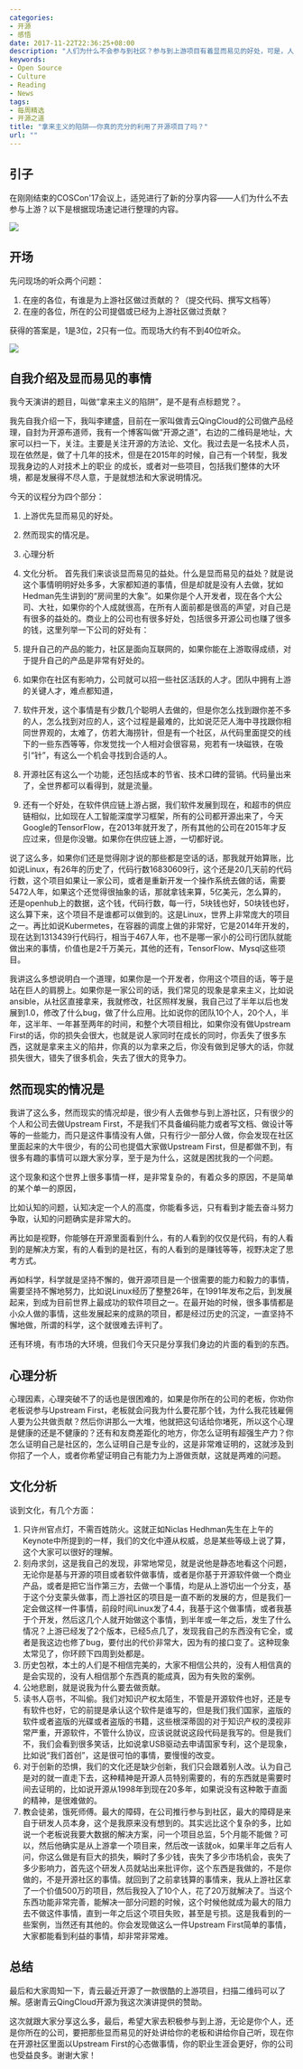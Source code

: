 ```yaml
---
categories:
- 开源
- 感悟
date: 2017-11-22T22:36:25+08:00
description: "人们为什么不会参与到社区？参与到上游项目有着显而易见的好处，可是，人们总是能够找到一万个理由不去做。看看多年的布道开源经历的适兕是如何从心理和文化两个方面来进行分析总结的。"
keywords:
- Open Source
- Culture
- Reading
- News
tags:
- 每周精选
- 开源之道
title: "拿来主义的陷阱——你真的充分的利用了开源项目了吗？"
url: ""
---
```

## 引子

在刚刚结束的COSCon'17会议上，适兕进行了新的分享内容——人们为什么不去参与上游？以下是根据现场速记进行整理的内容。

![](https://raw.githubusercontent.com/OCselected/ttoos/master/content/public/T-shirt_heart_shape.png)

## 开场

先问现场的听众两个问题：

1. 在座的各位，有谁是为上游社区做过贡献的？（提交代码、撰写文档等）
2. 在座的各位，所在的公司提倡或已经为上游社区做过贡献？

获得的答案是，1是3位，2只有一位。而现场大约有不到40位听众。

![](https://raw.githubusercontent.com/OCselected/ttoos/master/content/public/_MG_5148.JPG)

## 自我介绍及显而易见的事情

我今天演讲的题目，叫做“拿来主义的陷阱”，是不是有点标题党？。

我先自我介绍一下，我叫李建盛，目前在一家叫做青云QingCloud的公司做产品经理，自封为开源布道师，我有一个博客叫做“开源之道”，右边的二维码是地址，大家可以扫一下，关注。主要是关注开源的方法论、文化。我过去是一名技术人员，现在依然是，做了十几年的技术，但是在2015年的时候，自己有一个转型，我发现我身边的人对技术上的职业 的成长，或者对一些项目，包括我们整体的大环境，都是发展得不尽人意，于是就想法和大家说明情况。

今天的议程分为四个部分：

1. 上游优先显而易见的好处。
2. 然而现实的情况是。
3. 心理分析
4. 文化分析。
首先我们来谈谈显而易见的益处。什么是显而易见的益处？就是说这个事情明明好处多多，大家都知道的事情，但是却就是没有人去做，犹如Hedman先生讲到的“房间里的大象”。如果你是个人开发者，现在各个大公司、大社，如果你的个人成就很高，在所有人面前都是很高的声望，对自己是有很多的益处的。商业上的公司也有很多好处，包括很多开源公司也赚了很多的钱，这里列举一下公司的好处有：

1. 提升自己的产品的能力，社区是面向互联网的，如果你能在上游取得成绩，对于提升自己的产品是非常有好处的。
2. 如果你在社区有影响力，公司就可以招一些社区活跃的人才。团队中拥有上游的关键人才，难点都知道，
3. 软件开发，这个事情是有少数几个聪明人去做的，但是你怎么找到跟你差不多的人，怎么找到对应的人，这个过程是最难的，比如说茫茫人海中寻找跟你相同世界观的，太难了，仿若大海捞针，但是有一个社区，从代码里面提交的线下的一些东西等等，你发觉找一个人相对会很容易，宛若有一块磁铁，在吸引“针”，有这么一个机会寻找到合适的人。
4. 开源社区有这么一个功能，还包括成本的节省、技术口碑的营销。代码量出来了，全世界都可以看得到，就是流量。
5. 还有一个好处，在软件供应链上游占据，我们软件发展到现在，和超市的供应链相似，比如现在人工智能深度学习框架，所有的公司都开源出来了，今天Google的TensorFlow，在2013年就开发了，所有其他的公司在2015年才反应过来，但是你没辙。如果你在供应链上游，一切都好说。

说了这么多，如果你们还是觉得刚才说的那些都是空话的话，那我就开始算账，比如说Linux，有26年的历史了，代码行数16830609行，这个还是20几天前的代码行数，这个项目如果让一家公司，或者是重新开发一个操作系统去做的话，需要5472人年，如果这个还觉得很抽象的话，那就拿钱来算，5亿美元，怎么算的，还是openhub上的数据，这个钱，代码行数，每一行，5块钱也好，50块钱也好，这么算下来，这个项目不是谁都可以做到的。这是Linux，世界上非常庞大的项目之一。再比如说Kubermetes，在容器的调度上做的非常好，它是2014年开发的，现在达到1313439行代码行，相当于467人年，也不是哪一家小的公司行团队就能做出来的事情，价值也是2千万美元，其他的还有，TensorFlow、Mysql这些项目。

我讲这么多想说明白一个道理，如果你是一个开发者，你用这个项目的话，等于是站在巨人的肩膀上。如果你是一家公司的话，我们常见的现象是拿来主义，比如说ansible，从社区直接拿来，我就修改，社区照样发展，我自己过了半年以后也发展到1.0，修改了什么bug，做了什么应用。比如说你的团队10个人，20个人，半年，这半年、一年甚至两年的时间，和整个大项目相比，如果你没有做Upstream  First的话，你的损失会很大，也就是说人家同时在成长的同时，你丢失了很多东西，这就是拿来主义的陷井，你真的以为拿来之后，你没有做到足够大的话，你就损失很大，错失了很多机会，失去了很大的竞争力。

## 然而现实的情况是

我讲了这么多，然而现实的情况却是，很少有人去做参与到上游社区，只有很少的个人和公司去做Upstream  First，不是我们不具备编码能力或者写文档、做设计等等的一些能力，而只是这件事情没有人做，只有行少一部分人做，你会发现在社区里面起来的大牛很少，有的公司也提倡大家做Upstream  First，但是都做不到，有很多有趣的事情可以跟大家分享，至于是为什么，这就是困扰我的一个问题。

这个现象和这个世界上很多事情一样，是非常复杂的，有着众多的原因，不是简单的某个单一的原因，

比如认知的问题，认知决定一个人的高度，你能看多远，只有看到才能去奋斗努力争取，认知的问题确实是非常大的。

再比如是视野，你能够在开源里面看到什么，有的人看到的仅仅是代码，有的人看到的是解决方案，有的人看到的是社区，有的人看到的是赚钱等等，视野决定了思考方式。

再如科学，科学就是坚持不懈的，做开源项目是一个很需要的能力和毅力的事情，需要坚持不懈地努力，比如说Linux经历了整整26年，在1991年发布之后，到发展起来，到成为目前世界上最成功的软件项目之一。在最开始的时候，很多事情都是小众人做的事情，这些发展起来的成熟的项目，都是经过历史的沉淀，一直坚持不懈地做，所谓的科学，这个就很难去评判了。

还有环境，有市场的大环境，但我们今天只是分享我们身边的片面的看到的东西。

## 心理分析

心理因素，心理突破不了的话也是很困难的，如果是你所在的公司的老板，你劝你老板说参与Upstream  First，老板就会问我为什么要花那个钱，为什么我花钱雇佣人要为公共做贡献？然后你讲那么一大堆，他就把这句话给你堵死，所以这个心理是健康的还是不健康的？还有和友商差距化的地方，你怎么证明有超强生产力？你怎么证明自己是社区的，怎么证明自己是专业的，这是非常难证明的，这就涉及到你招了一个人，或者你希望证明自己有能力为上游做贡献，这就是两难的问题。

## 文化分析

谈到文化，有几个方面：

1. 只许州官点灯，不需百姓防火。这就正如Niclas Hedhman先生在上午的Keynote中所提到的一样，我们的文化中遵从权威，总是某些等级上说了算，这个大家可以很好的理解。
2. 刻舟求剑，这是我自己的发现，非常地常见，就是说他是静态地看这个问题，无论你是基与开源的项目或者软件做事情，或者是你基于开源软件做一个商业产品，或者是把它当作第三方，去做一个事情，均是从上游切出一个分支，基于这个分支蒙头做事，而上游社区的项目是一直不断的发展的方，但是我们一定会做这样一件事情，前段时间Linux发了4.4，我基于这个做事情，或者我基于个开发，然后这几个人就开始做这个事情，到半年或一年之后，发生了什么情况？上游已经发了2个版本，已经5点几了，发现我自己的东西没有它全，或者是我这边也修了bug，要付出的代价非常大，因为有的接口变了。这种现象太常见了，你环顾下四周到处都是。
3. 历史包袱，本土的人们是不相信完美的，大家不相信公共的，没有人相信真的是会实现的，没有人相信那个东西真的能成真，因为有失败的案例。
4. 公地悲剧，就是说我为什么要去做贡献。
5. 读书人窃书，不叫偷。我们对知识产权太陌生，不管是开源软件也好，还是专有软件也好，它的前提是承认这个软件是谁写的，但是我们我们国家，盗版的软件或者盗版的光碟或者盗版的书籍，这些根深蒂固的对于知识产权的漠视非常严重，开源软件，不管什么协议，应该说就说这段代码是我写的。但是我们不，我们会看到很多笑话，比如说拿USB驱动去申请国家专利，这个是现象，比如说“我们首创”，这是很可怕的事情，要慢慢的改变。
6. 对于创新的恐惧，我们的文化还是缺少创新，我们只会跟着别人改。认为自己是对的就一直走下去，这种精神是开源人员特别需要的，有的东西就是需要时间去证明的，比如说开源从1998年到现在20多年，如果说没有这种敢于直面的精神，是很难做的。
7. 教会徒弟，饿死师傅。最大的障碍，在公司推行参与到社区，最大的障碍是来自于研发人员本身，这个是我原来没有想到的。其实远比这个复杂的多，比如说一个老板说我要大数据的解决方案，问一个项目总监，5个月能不能做？可以，然后他确实是从上游拿一个项目来，然后改一该就ok，如果半年之后有人问，你这么做是有巨大的损失，瞬时了多少钱，丧失了多少市场机会，丧失了多少影响力，首先这个研发人员就站出来批评你，这个东西是我做的，不是你做的，不是开源社区的事情。就回到了之前拿钱算的事情来，我从上游社区拿了一个价值500万的项目，然后我投入了10个人，花了20万就解决了。当这个东西功能非常完善，能解决一部分问题的时候，这个时候他就成为最大的阻力去不做这件事情，直到一年之后这个项目失败，甚至是亏损。这是我看到的一些案例，当然还有其他的。你会发现做这么一件Upstream  First简单的事情，大家都能看到利益的事情，却非常非常难。

## 总结

最后和大家周知一下，青云最近开源了一款很酷的上游项目，扫描二维码可以了解。感谢青云QingCloud开源为我这次演讲提供的赞助。

这次就跟大家分享这么多，最后，希望大家去积极参与到上游，无论是你个人，还是你所在的公司，要把那些显而易见的好处讲给你的老板和讲给你自己听，现在你在开源社区里面以Upstream  First的心态做事情，你的职业生涯会更好，你的公司也受益良多。谢谢大家！
